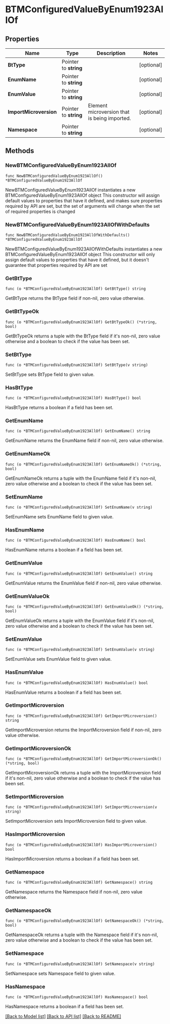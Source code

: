 # BTMConfiguredValueByEnum1923AllOf

## Properties

Name | Type | Description | Notes
------------ | ------------- | ------------- | -------------
**BtType** | Pointer to **string** |  | [optional] 
**EnumName** | Pointer to **string** |  | [optional] 
**EnumValue** | Pointer to **string** |  | [optional] 
**ImportMicroversion** | Pointer to **string** | Element microversion that is being imported. | [optional] 
**Namespace** | Pointer to **string** |  | [optional] 

## Methods

### NewBTMConfiguredValueByEnum1923AllOf

`func NewBTMConfiguredValueByEnum1923AllOf() *BTMConfiguredValueByEnum1923AllOf`

NewBTMConfiguredValueByEnum1923AllOf instantiates a new BTMConfiguredValueByEnum1923AllOf object
This constructor will assign default values to properties that have it defined,
and makes sure properties required by API are set, but the set of arguments
will change when the set of required properties is changed

### NewBTMConfiguredValueByEnum1923AllOfWithDefaults

`func NewBTMConfiguredValueByEnum1923AllOfWithDefaults() *BTMConfiguredValueByEnum1923AllOf`

NewBTMConfiguredValueByEnum1923AllOfWithDefaults instantiates a new BTMConfiguredValueByEnum1923AllOf object
This constructor will only assign default values to properties that have it defined,
but it doesn't guarantee that properties required by API are set

### GetBtType

`func (o *BTMConfiguredValueByEnum1923AllOf) GetBtType() string`

GetBtType returns the BtType field if non-nil, zero value otherwise.

### GetBtTypeOk

`func (o *BTMConfiguredValueByEnum1923AllOf) GetBtTypeOk() (*string, bool)`

GetBtTypeOk returns a tuple with the BtType field if it's non-nil, zero value otherwise
and a boolean to check if the value has been set.

### SetBtType

`func (o *BTMConfiguredValueByEnum1923AllOf) SetBtType(v string)`

SetBtType sets BtType field to given value.

### HasBtType

`func (o *BTMConfiguredValueByEnum1923AllOf) HasBtType() bool`

HasBtType returns a boolean if a field has been set.

### GetEnumName

`func (o *BTMConfiguredValueByEnum1923AllOf) GetEnumName() string`

GetEnumName returns the EnumName field if non-nil, zero value otherwise.

### GetEnumNameOk

`func (o *BTMConfiguredValueByEnum1923AllOf) GetEnumNameOk() (*string, bool)`

GetEnumNameOk returns a tuple with the EnumName field if it's non-nil, zero value otherwise
and a boolean to check if the value has been set.

### SetEnumName

`func (o *BTMConfiguredValueByEnum1923AllOf) SetEnumName(v string)`

SetEnumName sets EnumName field to given value.

### HasEnumName

`func (o *BTMConfiguredValueByEnum1923AllOf) HasEnumName() bool`

HasEnumName returns a boolean if a field has been set.

### GetEnumValue

`func (o *BTMConfiguredValueByEnum1923AllOf) GetEnumValue() string`

GetEnumValue returns the EnumValue field if non-nil, zero value otherwise.

### GetEnumValueOk

`func (o *BTMConfiguredValueByEnum1923AllOf) GetEnumValueOk() (*string, bool)`

GetEnumValueOk returns a tuple with the EnumValue field if it's non-nil, zero value otherwise
and a boolean to check if the value has been set.

### SetEnumValue

`func (o *BTMConfiguredValueByEnum1923AllOf) SetEnumValue(v string)`

SetEnumValue sets EnumValue field to given value.

### HasEnumValue

`func (o *BTMConfiguredValueByEnum1923AllOf) HasEnumValue() bool`

HasEnumValue returns a boolean if a field has been set.

### GetImportMicroversion

`func (o *BTMConfiguredValueByEnum1923AllOf) GetImportMicroversion() string`

GetImportMicroversion returns the ImportMicroversion field if non-nil, zero value otherwise.

### GetImportMicroversionOk

`func (o *BTMConfiguredValueByEnum1923AllOf) GetImportMicroversionOk() (*string, bool)`

GetImportMicroversionOk returns a tuple with the ImportMicroversion field if it's non-nil, zero value otherwise
and a boolean to check if the value has been set.

### SetImportMicroversion

`func (o *BTMConfiguredValueByEnum1923AllOf) SetImportMicroversion(v string)`

SetImportMicroversion sets ImportMicroversion field to given value.

### HasImportMicroversion

`func (o *BTMConfiguredValueByEnum1923AllOf) HasImportMicroversion() bool`

HasImportMicroversion returns a boolean if a field has been set.

### GetNamespace

`func (o *BTMConfiguredValueByEnum1923AllOf) GetNamespace() string`

GetNamespace returns the Namespace field if non-nil, zero value otherwise.

### GetNamespaceOk

`func (o *BTMConfiguredValueByEnum1923AllOf) GetNamespaceOk() (*string, bool)`

GetNamespaceOk returns a tuple with the Namespace field if it's non-nil, zero value otherwise
and a boolean to check if the value has been set.

### SetNamespace

`func (o *BTMConfiguredValueByEnum1923AllOf) SetNamespace(v string)`

SetNamespace sets Namespace field to given value.

### HasNamespace

`func (o *BTMConfiguredValueByEnum1923AllOf) HasNamespace() bool`

HasNamespace returns a boolean if a field has been set.


[[Back to Model list]](../README.md#documentation-for-models) [[Back to API list]](../README.md#documentation-for-api-endpoints) [[Back to README]](../README.md)


